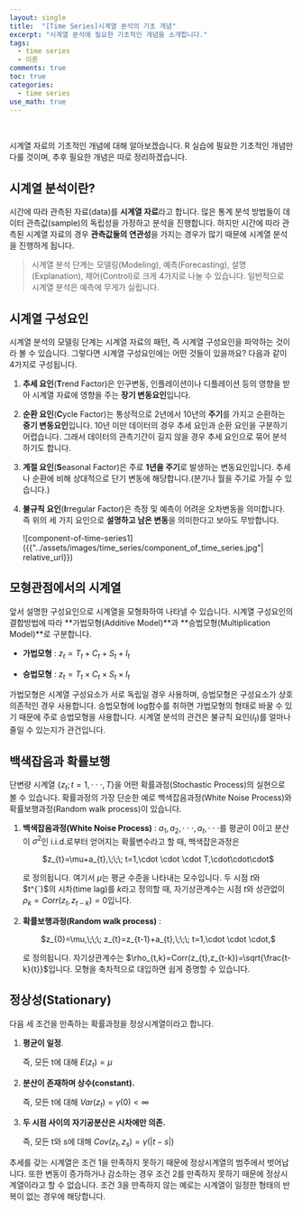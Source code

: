 ```yaml
---	
layout: single	
title:  "[Time Series]시계열 분석의 기초 개념"	
excerpt: "시계열 분석에 필요한 기초적인 개념을 소개합니다."	
tags: 	
  - time series	
  - 이론	
comments: true	
toc: true	
categories: 	
  - time series	
use_math: true	
---	
```


<br>

시계열 자료의 기초적인 개념에 대해 알아보겠습니다.  R 실습에 필요한 기초적인 개념만 다룰 것이며, 추후 필요한 개념은 따로 정리하겠습니다.

## 시계열 분석이란?

 시간에 따라 관측된 자료(data)를 **시계열 자료**라고 합니다. 많은 통계 분석 방법들이 데이터 관측값(sample)의 독립성을 가정하고 분석을 진행합니다. 하지만 시간에 따라 관측된 시계열 자료의 경우 **관측값들의 연관성**을 가지는 경우가 많기 때문에 시계열 분석을 진행하게 됩니다.

> 시계열 분석 단계는 모델링(Modeling), 예측(Forecasting), 설명(Explanation), 제어(Control)로 크게 4가지로 나눌 수 있습니다. 일반적으로 시계열 분석은 예측에 무게가 실립니다.



##  시계열 구성요인

 시계열 분석의 모델링 단계는 시계열 자료의 패턴, 즉 시계열 구성요인을 파악하는 것이라 볼 수 있습니다. 그렇다면 시계열 구성요인에는 어떤 것들이 있을까요? 다음과 같이 4가지로 구성됩니다. 

1. **추세 요인**(**T**rend Factor)은 인구변동, 인플레이션이나 디플레이션 등의 영향을 받아 시계열 자료에 영향을 주는 **장기 변동요인**입니다.

2. **순환 요인**(**C**ycle Factor)는 통상적으로 2년에서 10년의 **주기**를 가지고 순환하는 **중기 변동요인**입니다. 10년 미만 데이터의 경우 추세 요인과 순환 요인을 구분하기 어렵습니다. 그래서 데이터의 관측기간이 길지 않을 경우 추세 요인으로 묶어 분석하기도 합니다.

3. **계절 요인**(**S**easonal Factor)은 주로 **1년을 주기**로 발생하는 변동요인입니다. 추세나 순환에 비해 상대적으로 단기 변동에 해당합니다.(분기나 월을 주기로 가질 수 있습니다.)

4. **불규칙 요인**(**I**rregular Factor)은 측정 및 예측이 어려운 오차변동을 의미합니다. 즉 위의 세 가지 요인으로 **설명하고 남은 변동**을 의미한다고 보아도 무방합니다.

   ![component-of-time-series1]({{"../assets/images/time_series/component_of_time_series.jpg"| relative_url}})


## 모형관점에서의 시계열

앞서 설명한 구성요인으로 시계열을 모형화하여 나타낼 수 있습니다. 시계열 구성요인의 결합방법에 따라 **가법모형(Additive Model)**과 **승법모형(Multiplication Model)**로 구분합니다. <br>

- **가법모형** : $z_{t}=T_{t}+C_{t}+S_{t}+I_{t}$

- **승법모형** : $z_{t}=T_{t}\times C_{t}\times S_{t}\times I_{t}$ <br>

 가법모형은 시계열 구성요소가 서로 독립일 경우 사용하며, 승법모형은 구성요소가 상호 의존적인 경우 사용합니다. 승법모형에 log함수를 취하면 가법모형의 형태로 바꿀 수 있기 때문에 주로 승법모형을 사용합니다.  시계열 분석의 관건은 불규칙 요인($I_{t}$)를 얼마나 줄일 수 있는지가 관건입니다. 

  

## 백색잡음과 확률보행

단변량 시계열 {$z_{t};t=1,\cdot \cdot \cdot ,T$}을 어떤 확률과정(Stochastic Process)의 실현으로 볼 수 있습니다. 확률과정의 가장 단순한 예로 백색잡음과정(White Noise Process)와 확률보행과정(Random walk process)이 있습니다.

1. **백색잡음과정(White Noise Process)** : $a_{1},a_{2},\cdot \cdot \cdot ,a_{t},\cdot \cdot \cdot$를 평균이 0이고 분산이 $\sigma^2$인 i.i.d.로부터 얻어지는 확률변수라고 할 때, 백색잡은과정은

   <center>$z_{t}=\mu+a_{t},\;\;\; t=1,\cdot \cdot \cdot T,\cdot\cdot\cdot$</center>

   로 정의됩니다. 여기서 $\mu$는 평균 수준을 나타내는 모수입니다. 두 시점 $t$와 $t^{`}$의 시차(time lag)를 $k$라고 정의할 때,  자기상관계수는 시점 $t$와 상관없이 $\rho_{k}=Corr(z_{t},z_{t-k})=0$입니다.

2. **확률보행과정(Random walk process)** :

   <center>$z_{0}=\mu,\;\;\; z_{t}=z_{t-1}+a_{t},\;\;\; t=1,\cdot \cdot \cdot,$</center>

   로 정의됩니다. 자기상관계수는 $\rho_{t,k}=Corr(z_{t},z_{t-k})=\sqrt{\frac{t-k}{t}}$입니다. 모형을 축차적으로 대입하면 쉽게 증명할 수 있습니다.



## 정상성(Stationary)

다음 세 조건을 만족하는 확률과정을 정상시계열이라고 합니다.

1. **평균이 일정**. 

   즉, 모든 t에 대해 $E(z_{t})=\mu$

2. **분산이 존재하며 상수(constant).**

   즉, 모든 t에 대해 $Var(z_{t})=\gamma(0)<\infty$

3. **두 시점 사이의 자기공분산은 시차에만 의존.**

   즉, 모든 t와 s에 대해 $Cov(z_{t},z_{s})=\gamma(|t-s|)$

추세를 갖는 시계열은 조건 1을 만족하지 못하기 때문에 정상시계열의 범주에서 벗어납니다. 또한 변동이 증가하거나 감소하는 경우 조건 2를 만족하지 못하기 때문에 정상시계열이라고 할 수 없습니다. 조건 3을 만족하지 않는 예로는 시계열이 일정한 형태의 반복이 없는 경우에 해당합니다. 
